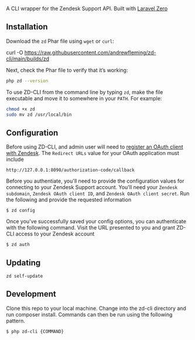 A CLI wrapper for the Zendesk Support API. Built with [Laravel Zero](https://laravel-zero.com/)

## Installation

Download the `zd` Phar file using `wget` or `curl`:

curl -O https://raw.githubusercontent.com/andrewfleming/zd-cli/main/builds/zd

Next, check the Phar file to verify that it’s working:

```bash
php zd --version
```

To use ZD-CLI from the command line by typing `zd`, make the file executable and move it to somewhere in your `PATH`. For example:

```bash
chmod +x zd
sudo mv zd /usr/local/bin
```


## Configuration

Before using ZD-CLI, and admin user will need to [register an OAuth client with Zendesk](https://support.zendesk.com/hc/en-us/articles/4408845965210#topic_s21_lfs_qk).
The `Redirect URLs` value for your OAuth application must include 

```
http://127.0.0.1:8090/authorization-code/callback
```

Before you authentiate, you'll need to provide the configuration values for connecting to your Zendesk Support account. You'll need your 
`Zendesk subdomain`, `Zendesk OAuth client ID`, and `Zendesk OAuth client secret`. Run the following and
provide the requested information

```
$ zd config
```

Once you've successfully saved your config options, you can authenticate with the following command. Visit the URL presented
to you and grant ZD-CLI access to your Zendesk account

```
$ zd auth
```

## Updating

```
zd self-update
```

## Development

Clone this repo to your local machine. Change into the zd-cli directory and run composer install. Commands can then be 
run using the following pattern.

```
$ php zd-cli {COMMAND}
```
